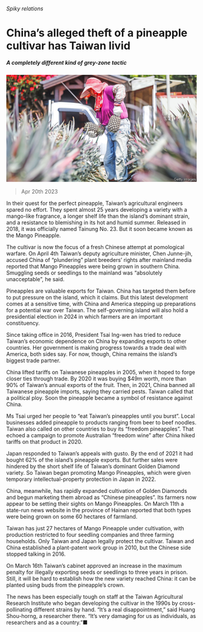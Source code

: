 ###### Spiky relations

# China’s alleged theft of a pineapple cultivar has Taiwan livid 

##### A completely different kind of grey-zone tactic 

![image](images/20230422_CNP001.jpg) 

> Apr 20th 2023 

In their quest for the perfect pineapple, Taiwan’s agricultural engineers spared no effort. They spent almost 25 years developing a variety with a mango-like fragrance, a longer shelf life than the island’s dominant strain, and a resistance to blemishing in its hot and humid summer. Released in 2018, it was officially named Tainung No. 23. But it soon became known as the Mango Pineapple. 

The cultivar is now the focus of a fresh Chinese attempt at pomological warfare. On April 4th Taiwan’s deputy agriculture minister, Chen Junne-jih, accused China of “plundering” plant breeders’ rights after mainland media reported that Mango Pineapples were being grown in southern China. Smuggling seeds or seedlings to the mainland was “absolutely unacceptable”, he said.

Pineapples are valuable exports for Taiwan. China has targeted them before to put pressure on the island, which it claims. But this latest development comes at a sensitive time, with China and America stepping up preparations for a potential war over Taiwan. The self-governing island will also hold a presidential election in 2024 in which farmers are an important constituency.

Since taking office in 2016, President Tsai Ing-wen has tried to reduce Taiwan’s economic dependence on China by expanding exports to other countries. Her government is making progress towards a trade deal with America, both sides say. For now, though, China remains the island’s biggest trade partner. 

China lifted tariffs on Taiwanese pineapples in 2005, when it hoped to forge closer ties through trade. By 2020 it was buying $49m worth, more than 90% of Taiwan’s annual exports of the fruit. Then, in 2021, China banned all Taiwanese pineapple imports, saying they carried pests. Taiwan called that a political ploy. Soon the pineapple became a symbol of resistance against China. 

Ms Tsai urged her people to “eat Taiwan’s pineapples until you burst”. Local businesses added pineapple to products ranging from beer to beef noodles. Taiwan also called on other countries to buy its “freedom pineapples”. That echoed a campaign to promote Australian “freedom wine” after China hiked tariffs on that product in 2020. 

Japan responded to Taiwan’s appeals with gusto. By the end of 2021 it had bought 62% of the island’s pineapple exports. But further sales were hindered by the short shelf life of Taiwan’s dominant Golden Diamond variety. So Taiwan began promoting Mango Pineapples, which were given temporary intellectual-property protection in Japan in 2022. 

China, meanwhile, has rapidly expanded cultivation of Golden Diamonds and begun marketing them abroad as “Chinese pineapples”. Its farmers now appear to be setting their sights on Mango Pineapples. On March 11th a state-run news website in the province of Hainan reported that both types were being grown on some 60 hectares of farmland. 

Taiwan has just 27 hectares of Mango Pineapple under cultivation, with production restricted to four seedling companies and three farming households. Only Taiwan and Japan legally protect the cultivar. Taiwan and China established a plant-patent work group in 2010, but the Chinese side stopped talking in 2016. 

On March 16th Taiwan’s cabinet approved an increase in the maximum penalty for illegally exporting seeds or seedlings to three years in prison. Still, it will be hard to establish how the new variety reached China: it can be planted using buds from the pineapple’s crown.

The news has been especially tough on staff at the Taiwan Agricultural Research Institute who began developing the cultivar in the 1990s by cross-pollinating different strains by hand. “It’s a real disappointment,” said Huang Shou-horng, a researcher there. “It’s very damaging for us as individuals, as researchers and as a country.”■


